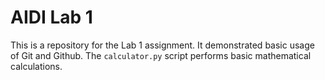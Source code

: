 # AIDI Lab 1
This is a repository for the Lab 1 assignment.
It demonstrated basic usage of Git and Github.
The `calculator.py` script performs basic mathematical calculations.
